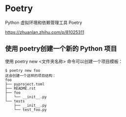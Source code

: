 # Poetry

Python 虚拟环境和依赖管理工具 Poetry

<https://zhuanlan.zhihu.com/p/81025311>

## 使用 poetry创建一个新的 Python 项目

使用 poetry new <文件夹名称> 命令可以创建一个项目模板：

```shell
$ poetry new foo
这会创建一个这样的项目结构：
foo
├── pyproject.toml
├── README.rst
├── foo
│   └── __init__.py
└── tests
    ├── __init__.py
    └── test_foo.py
```
